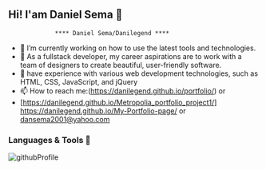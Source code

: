 ## Hi! I'am Daniel Sema 👋 


                 **** Daniel Sema/Danilegend ****
- 🔭 I’m currently working on how to use the latest tools and technologies.
- 🌱 As a fullstack developer, my career aspirations are to work with a team of designers to create beautiful, user-friendly software.
- 💬 have experience with various web development technologies, such as HTML, CSS, JavaScript, and jQuery
- 📫 How to reach me:(https://danilegend.github.io/portfolio/) or  <br>
- [https://danilegend.github.io/Metropolia_portfolio_project1/]  <br>
  https://danilegend.github.io/My-Portfolio-page/ or dansema2001@yahoo.com

### Languages & Tools 👋 

![githubProfile](https://user-images.githubusercontent.com/46860435/190427717-76dc2523-2269-497e-9f51-52a74a88eee3.jpg)



